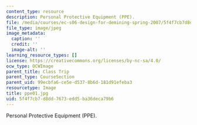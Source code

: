 ```yaml
---
content_type: resource
description: Personal Protective Equipment (PPE).
file: /media/courses/ec-s06-design-for-demining-spring-2007/5f4f7cb7d8dd7673edd5ba36deca79b6_ppe01.jpg
file_type: image/jpeg
image_metadata:
  caption: ''
  credit: ''
  image-alt: ''
learning_resource_types: []
license: https://creativecommons.org/licenses/by-nc-sa/4.0/
ocw_type: OCWImage
parent_title: Class Trip
parent_type: CourseSection
parent_uid: 99ecbfa6-ce5e-d537-8b6d-181d91efeba3
resourcetype: Image
title: ppe01.jpg
uid: 5f4f7cb7-d8dd-7673-edd5-ba36deca79b6
---
```

Personal Protective Equipment (PPE).